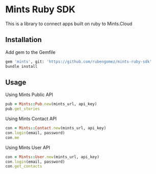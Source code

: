 # Mints Ruby SDK

This is a library to connect apps built on ruby to Mints.Cloud

## Installation

Add gem to the Gemfile
```bash
gem 'mints', git: 'https://github.com/rubengomez/mints-ruby-sdk'
bundle install
```

## Usage
Using Mints Public API
```ruby
pub = Mints::Pub.new(mints_url, api_key)
pub.get_stories
```

Using Mints Contact API
```ruby
con = Mints::Contact.new(mints_url, api_key)
con.login(email, password)
con.me
```

Using Mints User API
```ruby
con = Mints::User.new(mints_url, api_key)
con.login(email, password)
con.get_contacts
```
